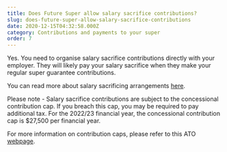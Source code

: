 ```yaml
---
title: Does Future Super allow salary sacrifice contributions?
slug: does-future-super-allow-salary-sacrifice-contributions
date: 2020-12-15T04:32:58.000Z
category: Contributions and payments to your super
order: 7
---
```


Yes. You need to organise salary sacrifice contributions directly with your employer. They will likely pay your salary sacrifice when they make your regular super guarantee contributions.

You can read more about salary sacrificing arrangements [here](https://www.ato.gov.au/Individuals/Super/Growing-your-super/Adding-to-your-super/Salary-sacrificing-super/).

Please note - Salary sacrifice contributions are subject to the concessional contribution cap. If you breach this cap, you may be required to pay additional tax. For the 2022/23 financial year, the concessional contribution cap is $27,500 per financial year.

For more information on contribution caps, please refer to this ATO [webpage](https://www.ato.gov.au/Individuals/Super/In-detail/Growing-your-super/Super-contributions---too-much-can-mean-extra-tax/).
